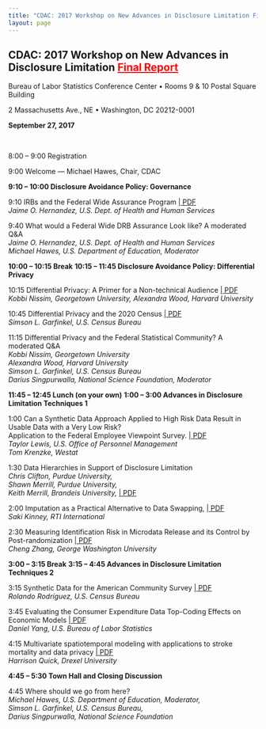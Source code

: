 ```yaml
---
title: "CDAC: 2017 Workshop on New Advances in Disclosure Limitation Final Report"
layout: page
---
```


<div class="fcsm-workshop-container">
  <h2>CDAC: 2017 Workshop on New Advances in Disclosure Limitation <a style="color:red" href="{{site.baseurl}}/assets/files/docs/2017_CDAC_Workshop_Report.pdf" target="_blank">Final Report</a></h2>
  <p>Bureau of Labor Statistics Conference Center • Rooms 9 &amp; 10 Postal Square Building</p>
  <p>2 Massachusetts Ave., NE • Washington, DC 20212-0001</p>
  <p><b>September 27, 2017</b></p>

  <br />
  <p>8:00 – 9:00 Registration</p>
  <p>9:00 Welcome — Michael Hawes, Chair, CDAC</p>
  <b>9:10 – 10:00 Disclosure Avoidance Policy: Governance</b>
  <p>9:10 IRBs and the Federal Wide Assurance Program <a href="{{site.baseurl}}/assets/files/docs/CDAC_2017_Hernandez.pdf" target="_blank" aria-label="IRBs and the Federal Wide Assurance Program"> | PDF</a>  <br /><!-------pdf/CDAC_2017_Hernandez.pdf--->
  <i>Jaime O. Hernandez, U.S. Dept. of Health and Human Services</i></p>
  <p>9:40 What would a Federal Wide DRB Assurance Look like? A moderated Q&amp;A<br />
  <i>Jaime O. Hernandez, U.S. Dept. of Health and Human Services<br />
  Michael Hawes, U.S. Department of Education, Moderator</i></p>
  <b>10:00 – 10:15 Break</b>
  <b>10:15 – 11:45 Disclosure Avoidance Policy: Differential Privacy</b>
  <p>10:15 Differential Privacy: A Primer for a Non-technical Audience <a href="{{site.baseurl}}/assets/files/docs/CDAC_2017_Nissim_and_Woodv2.pdf" target="_blank"> | PDF</a>  <br /><!--------------CDAC_2017_Nissim_and_Woodv2.pdf---------->
  <i>Kobbi Nissim, Georgetown University, Alexandra Wood, Harvard University</i></p>
  <p>10:45 Differential Privacy and the 2020 Census <a href="{{site.baseurl}}/assets/files/docs/garfinkel-modernizing-disclosure-avoidance.pdf" target="_blank" aria-label="Differential Privacy and the 2020 Census"> | PDF</a>  <br />
    <!-------garfinkel-modernizing-disclosure-avoidance.pdf------->
  <i>Simson L. Garfinkel, U.S. Census Bureau</i></p>
  <p>11:15 Differential Privacy and the Federal Statistical Community? A moderated Q&amp;A<br />
  <i>Kobbi Nissim, Georgetown University<br />
  Alexandra Wood, Harvard University<br />
  Simson L. Garfinkel, U.S. Census Bureau<br />
  Darius Singpurwalla, National Science Foundation, Moderator</i></p>
  <b>11:45 – 12:45 Lunch (on your own)</b>
  <b>1:00 – 3:00 Advances in Disclosure Limitation Techniques 1</b>
  <p>1:00 Can a Synthetic Data Approach Applied to High Risk Data Result in Usable Data with a Very Low Risk?<br /> Application to the Federal Employee Viewpoint Survey. <a href="{{site.baseurl}}/assets/files/docs/CDAC_2017_Lewis_and_Krenzke.pdf" target="_blank" aria-label="Can a Synthetic Data Approach Applied to High Risk Data Result in Usable Data with a Very Low Risk?"> | PDF</a>  <!-----CDAC_2017_Lewis_and_Krenzke.pdf----><br />
  <i>Taylor Lewis, U.S. Office of Personnel Management</i><br />
  <i>Tom Krenzke, Westat</i></p>
  <p>1:30 Data Hierarchies in Support of Disclosure Limitation <!------CDAC_2017_Merrill_andMerrill.pdf------><br />
  <i>Chris Clifton, Purdue University,<br />
  Shawn Merrill, Purdue University,<br />
  Keith Merrill, Brandeis University, </i><a href="{{site.baseurl}}/assets/files/docs/CDAC_2017_Merrill_andMerrill.pdf" target="_blank" aria-label="Data Hierarchies in Support of Disclosure Limitation"> | PDF</a>  <br /></p>
  <p>2:00 Imputation as a Practical Alternative to Data Swapping, <a href="{{site.baseurl}}/assets/files/docs/CDAC_2017_Kinney.pdf" target="_blank" aria-label="Imputation as a Practical Alternative to Data Swapping"> | PDF</a>  <br />
    <!-------------CDAC_2017_Kinney.pdf--------->
  <i>Saki Kinney, RTI International </i></p>
  <p>2:30 Measuring Identification Risk in Microdata Release and its Control by Post-randomization <a href="{{site.baseurl}}/assets/files/docs/CDAR_2017_Zhang.pdf" target="_blank" aria-label="Measuring Identification Risk in Microdata Release and its Control by Post-randomization">| PDF</a> <!-------------CDAR_2017_Zhang.pdf-----------><br />
  <i>Cheng Zhang, George Washington University</i></p>
  <b>3:00 – 3:15 Break</b>
  <b>3:15 – 4:45 Advances in Disclosure Limitation Techniques 2</b>
  <p>3:15 Synthetic Data for the American Community Survey <a href="{{site.baseurl}}/assets/files/docs/CDAC_2017_Rodriguez.pdf" target="_blank" aria-label="Synthetic Data for the American Community Survey">| PDF</a>  <br /><!----------CDAC_2017_Rodriguez.pdf--->
  <i>Rolando Rodríguez, U.S. Census Bureau</i></p>
  <p>3:45 Evaluating the Consumer Expenditure Data Top-Coding Effects on Economic Models <a href="{{site.baseurl}}/assets/files/docs/CDAC_2017-Yang-v2.pdf" target="_blank" aria-label="Evaluating the Consumer Expenditure Data Top-Coding Effects on Economic Models">| PDF</a>  <br /><!------/CDAC_2017-Yang-v2.pdf----->
  <i>Daniel Yang, U.S. Bureau of Labor Statistics</i></p>
  <p>4:15 Multivariate spatiotemporal modeling with applications to stroke mortality and data privacy <a href="{{site.baseurl}}/assets/files/docs/CDAR_2017_Quick2.pdf" target="_blank" aria-label="Multivariate spatiotemporal modeling with applications to stroke mortality and data privacy">| PDF</a>  <br /><!----------CDAR_2017_Quick2.pdf--------->
  <i>Harrison Quick, Drexel University </i></p>
  <b>4:45 – 5:30 Town Hall and Closing Discussion</b>
  <p>4:45 Where should we go from here?<br />
  <i>Michael Hawes, U.S. Department of Education, Moderator,<br />
  Simson L. Garfinkel, U.S. Census Bureau,<br />
  Darius Singpurwalla, National Science Foundation</i></p>
</div>